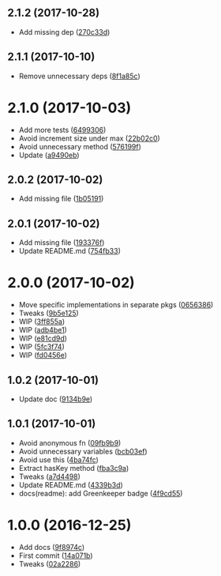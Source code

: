 <a name="2.1.2"></a>
## 2.1.2 (2017-10-28)

* Add missing dep ([270c33d](https://github.com/kikobeats/hyperlru/commit/270c33d))



<a name="2.1.1"></a>
## 2.1.1 (2017-10-10)

* Remove unnecessary deps ([8f1a85c](https://github.com/kikobeats/hyperlru/commit/8f1a85c))



<a name="2.1.0"></a>
# 2.1.0 (2017-10-03)

* Add more tests ([6499306](https://github.com/kikobeats/hyperlru/commit/6499306))
* Avoid increment size under max ([22b02c0](https://github.com/kikobeats/hyperlru/commit/22b02c0))
* Avoid unnecessary method ([576199f](https://github.com/kikobeats/hyperlru/commit/576199f))
* Update ([a9490eb](https://github.com/kikobeats/hyperlru/commit/a9490eb))



<a name="2.0.2"></a>
## 2.0.2 (2017-10-02)

* Add missing file ([1b05191](https://github.com/kikobeats/hyperlru/commit/1b05191))



<a name="2.0.1"></a>
## 2.0.1 (2017-10-02)

* Add missing file ([193376f](https://github.com/kikobeats/hyperlru/commit/193376f))
* Update README.md ([754fb33](https://github.com/kikobeats/hyperlru/commit/754fb33))



<a name="2.0.0"></a>
# 2.0.0 (2017-10-02)

* Move specific implementations in separate pkgs ([0656386](https://github.com/kikobeats/hyperlru/commit/0656386))
* Tweaks ([9b5e125](https://github.com/kikobeats/hyperlru/commit/9b5e125))
* WIP ([3ff855a](https://github.com/kikobeats/hyperlru/commit/3ff855a))
* WIP ([adb4be1](https://github.com/kikobeats/hyperlru/commit/adb4be1))
* WIP ([e81cd9d](https://github.com/kikobeats/hyperlru/commit/e81cd9d))
* WIP ([5fc3f74](https://github.com/kikobeats/hyperlru/commit/5fc3f74))
* WIP ([fd0456e](https://github.com/kikobeats/hyperlru/commit/fd0456e))



<a name="1.0.2"></a>
## 1.0.2 (2017-10-01)

* Update doc ([9134b9e](https://github.com/kikobeats/hyperlru/commit/9134b9e))



<a name="1.0.1"></a>
## 1.0.1 (2017-10-01)

* Avoid anonymous fn ([09fb9b9](https://github.com/kikobeats/hyperlru/commit/09fb9b9))
* Avoid unnecessary variables ([bcb03ef](https://github.com/kikobeats/hyperlru/commit/bcb03ef))
* Avoid use this ([4ba74fc](https://github.com/kikobeats/hyperlru/commit/4ba74fc))
* Extract hasKey method ([fba3c9a](https://github.com/kikobeats/hyperlru/commit/fba3c9a))
* Tweaks ([a7d4498](https://github.com/kikobeats/hyperlru/commit/a7d4498))
* Update README.md ([4339b3d](https://github.com/kikobeats/hyperlru/commit/4339b3d))
* docs(readme): add Greenkeeper badge ([4f9cd55](https://github.com/kikobeats/hyperlru/commit/4f9cd55))



<a name="1.0.0"></a>
# 1.0.0 (2016-12-25)

* Add docs ([9f8974c](https://github.com/kikobeats/hyperlru/commit/9f8974c))
* First commit ([14a071b](https://github.com/kikobeats/hyperlru/commit/14a071b))
* Tweaks ([02a2286](https://github.com/kikobeats/hyperlru/commit/02a2286))



